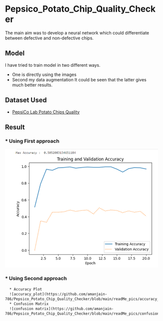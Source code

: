 # Pepsico_Potato_Chip_Quality_Checker
The main aim was to develop a neural network which could differentiate between defective and non-defective chips.

## Model
I have tried to train model in two different ways.
  * One is directly using the images
  * Second my data augmentation
It could be seen that the latter gives much better results.

## Dataset Used 
* [PepsiCo Lab Potato Chips Quality](https://www.kaggle.com/datasets/concaption/pepsico-lab-potato-quality-control)


## Result
### * Using First approach 
![accuracy_plot](https://github.com/amanjain-786/Pepsico_Potato_Chip_Quality_Checker/blob/main/readMe_pics/accuracy_1st.png)

### * Using Second approach
      * Accuracy Plot
      ![accuracy_plot](https://github.com/amanjain-786/Pepsico_Potato_Chip_Quality_Checker/blob/main/readMe_pics/accuracy_2nd.png)
      * Confusion Matrix
      ![confusion matrix](https://github.com/amanjain-786/Pepsico_Potato_Chip_Quality_Checker/blob/main/readMe_pics/confusion_matrix_2nd.png)
